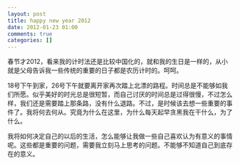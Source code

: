 ```yaml
---
layout: post
title: happy new year 2012
date: 2012-01-23 01:00
comments: true
categories: []
---
```

春节才2012，看来我的计时法还是比较中国化的，就和我的生日是一样的，从小就是父母告诉我一些传统的重要的日子都是农历计时的。呵呵。

18号下午到家，26号下午就要离开家再次踏上北漂的路程。时间总是不能够如我们所愿。似乎美好的时光总是很短暂，而自己讨厌的时间总是过得很慢，不过怎么样，我们还是需要踏上那条路，没有什么退路。不过，是时候该去想一些重要的事件了。我将何去何从。究竟为什么在这里，为什么每天起早贪黑我在干什么，为了什么。

我将如何决定自己的以后的生活，怎么能够让我做一些自己喜欢认为有意义的事情呢。这些都是重要的问题，需要我立刻马上思考的问题。不能够不知道自己到底存在的意义。
